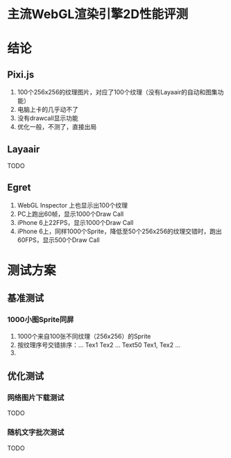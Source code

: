 主流WebGL渲染引擎2D性能评测
===

# 结论

## Pixi.js
1. 100个256x256的纹理图片，对应了100个纹理（没有Layaair的自动和图集功能）
1. 电脑上卡的几乎动不了
1. 没有drawcall显示功能
1. 优化一般，不测了，直接出局

## Layaair
TODO

## Egret
1. WebGL Inspector 上也显示出100个纹理
1. PC上跑出60帧，显示1000个Draw Call
1. iPhone 6上22FPS，显示1000个Draw Call
1. iPhone 6上，同样1000个Sprite，降低至50个256x256的纹理交错时，跑出60FPS，显示500个Draw Call

# 测试方案
## 基准测试

### 1000小图Sprite同屏
1. 1000个来自100张不同纹理（256x256）的Sprite
1. 按纹理序号交错排序：... Tex1 Tex2 ...  Text50 Tex1, Tex2 ...
1. 

## 优化测试

### 网络图片下载测试
TODO

### 随机文字批次测试
TODO